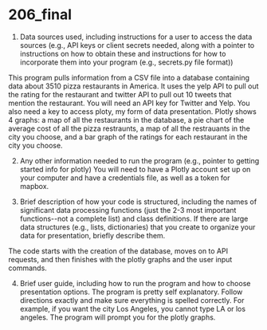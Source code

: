 # 206_final
1. Data sources used, including instructions for a user to access the data sources (e.g., API keys or client secrets needed, along with a pointer to instructions on how to obtain these and instructions for how to incorporate them into your program (e.g., secrets.py file format))

This program pulls information from a CSV file into a database containing data about 3510 pizza restaurants in America. It uses the yelp API to pull out the rating for the restaurant and twitter API to pull out 10 tweets that mention the restaurant. You will need an API key for Twitter and Yelp. You also need a key to access ploty, my form of data presentation. Plotly shows 4 graphs: a map of all the restaurants in the database, a pie chart of the average cost of all the pizza restraunts, a map of all the restrauants in the city you choose, and a bar graph of the ratings for each restaurant in the city you choose.

2. Any other information needed to run the program (e.g., pointer to getting started info for plotly)
You will need to have a Plotly account set up on your computer and have a credentials file, as well as a token for mapbox.

3. Brief description of how your code is structured, including the names of significant data processing functions (just the 2-3 most important functions--not a complete list) and class definitions. If there are large data structures (e.g., lists, dictionaries) that you create to organize your data for presentation, briefly describe them.

The code starts with the creation of the database, moves on to API requests, and then finishes with the plotly graphs and the
user input commands.

4. Brief user guide, including how to run the program and how to choose presentation options.
The program is pretty self explanatory. Follow directions exactly and make sure everything is spelled correctly. For example, if you want the city Los Angeles, you cannot type LA or los angeles. The program will prompt you for the plotly graphs.
